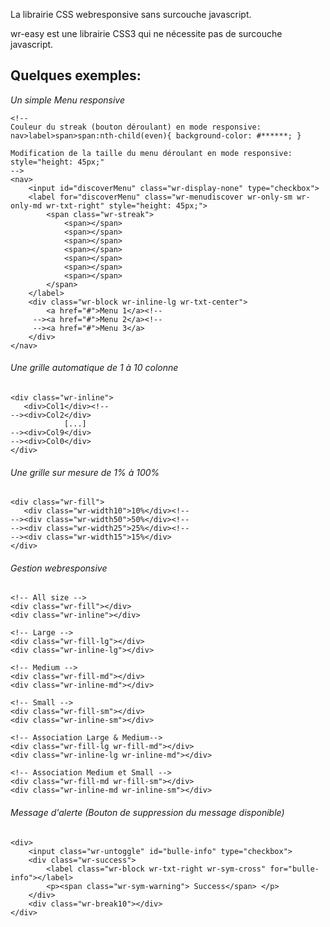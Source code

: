 
La librairie CSS webresponsive sans surcouche javascript.

wr-easy est une librairie CSS3 qui ne nécessite pas de surcouche javascript.

## Quelques exemples:

  *Un simple Menu responsive*
```
<!--
Couleur du streak (bouton déroulant) en mode responsive:
nav>label>span>span:nth-child(even){ background-color: #******; }

Modification de la taille du menu déroulant en mode responsive:
style="height: 45px;"
-->
<nav>
    <input id="discoverMenu" class="wr-display-none" type="checkbox">
    <label for="discoverMenu" class="wr-menudiscover wr-only-sm wr-only-md wr-txt-right" style="height: 45px;">
        <span class="wr-streak">
            <span></span>
            <span></span>
            <span></span>
            <span></span>
            <span></span>
            <span></span>
            <span></span>
        </span>
    </label>
    <div class="wr-block wr-inline-lg wr-txt-center">
        <a href="#">Menu 1</a><!--
     --><a href="#">Menu 2</a><!--
     --><a href="#">Menu 3</a>
    </div>
</nav>
```

###### Une grille automatique de 1 à 10 colonne
```
<div class="wr-inline">
   <div>Col1</div><!--
--><div>Col2</div>
            [...]
--><div>Col9</div>
--><div>Col0</div>
</div>
```

###### Une grille sur mesure de 1% à 100%
```
<div class="wr-fill">
   <div class="wr-width10">10%</div><!--
--><div class="wr-width50">50%</div><!--
--><div class="wr-width25">25%</div><!--
--><div class="wr-width15">15%</div>
</div>
```

###### Gestion webresponsive
```
<!-- All size -->
<div class="wr-fill"></div>
<div class="wr-inline"></div>

<!-- Large -->
<div class="wr-fill-lg"></div>
<div class="wr-inline-lg"></div>

<!-- Medium -->
<div class="wr-fill-md"></div>
<div class="wr-inline-md"></div>

<!-- Small -->
<div class="wr-fill-sm"></div>
<div class="wr-inline-sm"></div>

<!-- Association Large & Medium-->
<div class="wr-fill-lg wr-fill-md"></div>
<div class="wr-inline-lg wr-inline-md"></div>

<!-- Association Medium et Small -->
<div class="wr-fill-md wr-fill-sm"></div>
<div class="wr-inline-md wr-inline-sm"></div>
```

###### Message d'alerte (Bouton de suppression du message disponible)
```
<div>
    <input class="wr-untoggle" id="bulle-info" type="checkbox">
    <div class="wr-success">
        <label class="wr-block wr-txt-right wr-sym-cross" for="bulle-info"></label>
        <p><span class="wr-sym-warning"> Success</span> </p>
    </div>
    <div class="wr-break10"></div>
</div>
```
